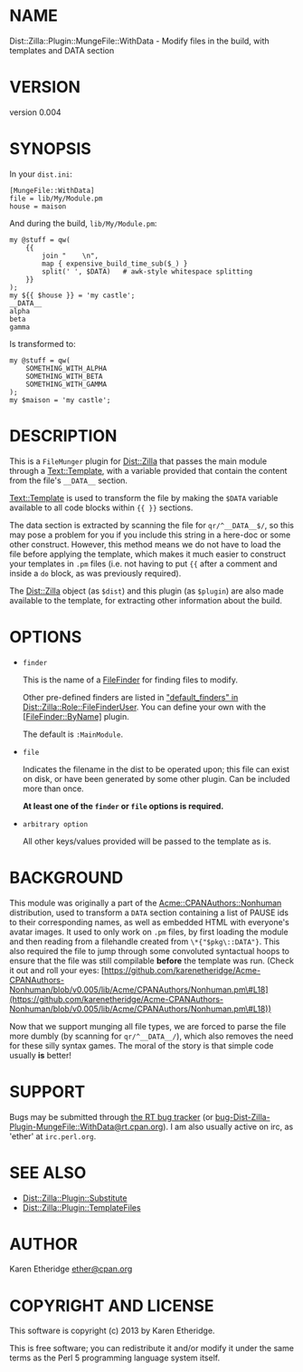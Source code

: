 # NAME

Dist::Zilla::Plugin::MungeFile::WithData - Modify files in the build, with templates and DATA section

# VERSION

version 0.004

# SYNOPSIS

In your `dist.ini`:

    [MungeFile::WithData]
    file = lib/My/Module.pm
    house = maison

And during the build, `lib/My/Module.pm`:

    my @stuff = qw(
        {{
            join "    \n",
            map { expensive_build_time_sub($_) }
            split(' ', $DATA)   # awk-style whitespace splitting
        }}
    );
    my ${{ $house }} = 'my castle';
    __DATA__
    alpha
    beta
    gamma

Is transformed to:

    my @stuff = qw(
        SOMETHING_WITH_ALPHA
        SOMETHING_WITH_BETA
        SOMETHING_WITH_GAMMA
    );
    my $maison = 'my castle';

# DESCRIPTION

This is a `FileMunger` plugin for [Dist::Zilla](http://search.cpan.org/perldoc?Dist::Zilla) that passes the main module
through a [Text::Template](http://search.cpan.org/perldoc?Text::Template), with a variable provided that contain the
content from the file's `__DATA__` section.

[Text::Template](http://search.cpan.org/perldoc?Text::Template) is used to transform the file by making the `$DATA`
variable available to all code blocks within `{{ }}` sections.

The data section is extracted by scanning the file for `qr/^__DATA__$/`,
so this may pose a problem for you if you include this string in a here-doc or
some other construct.  However, this method means we do not have to load the
file before applying the template, which makes it much easier to construct
your templates in `.pm` files (i.e. not having to put `{{` after a comment
and inside a `do` block, as was previously required).

The [Dist::Zilla](http://search.cpan.org/perldoc?Dist::Zilla) object (as `$dist`) and this plugin (as `$plugin`) are
also made available to the template, for extracting other information about
the build.

# OPTIONS

- `finder`

    This is the name of a [FileFinder](http://search.cpan.org/perldoc?Dist::Zilla::Role::FileFinder) for finding
    files to modify.

    Other pre-defined finders are listed in
    ["default\_finders" in Dist::Zilla::Role::FileFinderUser](http://search.cpan.org/perldoc?Dist::Zilla::Role::FileFinderUser#default\_finders).
    You can define your own with the
    [\[FileFinder::ByName\]](http://search.cpan.org/perldoc?Dist::Zilla::Plugin::FileFinder::ByName) plugin.

    The default is `:MainModule`.

- `file`

    Indicates the filename in the dist to be operated upon; this file can exist on
    disk, or have been generated by some other plugin.  Can be included more than once.

    __At least one of the `finder` or `file` options is required.__

- `arbitrary option`

    All other keys/values provided will be passed to the template as is.

# BACKGROUND

This module was originally a part of the [Acme::CPANAuthors::Nonhuman](http://search.cpan.org/perldoc?Acme::CPANAuthors::Nonhuman)
distribution, used to transform a `DATA` section containing a list of PAUSE
ids to their corresponding names, as well as embedded HTML with everyone's
avatar images.  It used to only work on `.pm` files, by first loading the
module and then reading from a filehandle created from `\*{"$pkg\::DATA"}`.
This also required the file to jump through some convoluted syntactual hoops
to ensure that the file was still compilable __before__ the template was run.
(Check it out and roll your eyes:
[https://github.com/karenetheridge/Acme-CPANAuthors-Nonhuman/blob/v0.005/lib/Acme/CPANAuthors/Nonhuman.pm\#L18](https://github.com/karenetheridge/Acme-CPANAuthors-Nonhuman/blob/v0.005/lib/Acme/CPANAuthors/Nonhuman.pm\#L18))

Now that we support munging all file types, we are forced to parse the file
more dumbly (by scanning for `qr/^__DATA__/`), which also removes the need
for these silly syntax games. The moral of the story is that simple code
usually __is__ better!

# SUPPORT

Bugs may be submitted through [the RT bug tracker](https://rt.cpan.org/Public/Dist/Display.html?Name=Dist-Zilla-Plugin-MungeFile::WithData)
(or [bug-Dist-Zilla-Plugin-MungeFile::WithData@rt.cpan.org](mailto:bug-Dist-Zilla-Plugin-MungeFile::WithData@rt.cpan.org)).
I am also usually active on irc, as 'ether' at `irc.perl.org`.

# SEE ALSO

- [Dist::Zilla::Plugin::Substitute](http://search.cpan.org/perldoc?Dist::Zilla::Plugin::Substitute)
- [Dist::Zilla::Plugin::TemplateFiles](http://search.cpan.org/perldoc?Dist::Zilla::Plugin::TemplateFiles)

# AUTHOR

Karen Etheridge <ether@cpan.org>

# COPYRIGHT AND LICENSE

This software is copyright (c) 2013 by Karen Etheridge.

This is free software; you can redistribute it and/or modify it under
the same terms as the Perl 5 programming language system itself.
